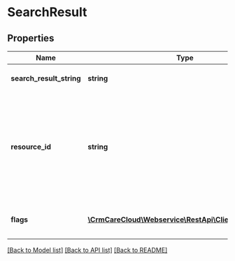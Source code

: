 # SearchResult

## Properties
Name | Type | Description | Notes
------------ | ------------- | ------------- | -------------
**search_result_string** | **string** | Full text search result | 
**resource_id** | **string** | The unique id of the resource as a search result. The unique id depends on resource where the search action was processed | 
**flags** | [**\CrmCareCloud\Webservice\RestApi\Client\Model\Flag[]**](Flag.md) | List of flags that identify result of the search | [optional] 

[[Back to Model list]](../../README.md#documentation-for-models) [[Back to API list]](../../README.md#documentation-for-api-endpoints) [[Back to README]](../../README.md)

